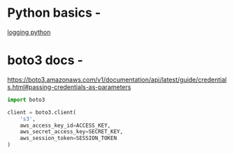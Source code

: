 # Python basics - 
[logging python](https://docs.python.org/3/howto/logging.html)
# boto3 docs - 
https://boto3.amazonaws.com/v1/documentation/api/latest/guide/credentials.html#passing-credentials-as-parameters
```py
import boto3

client = boto3.client(
    's3',
    aws_access_key_id=ACCESS_KEY,
    aws_secret_access_key=SECRET_KEY,
    aws_session_token=SESSION_TOKEN
)
```

